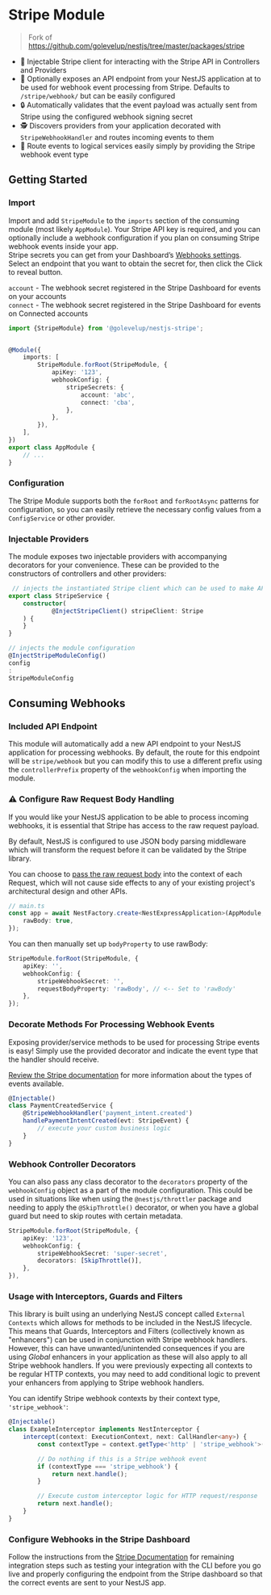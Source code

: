 # Stripe Module

> Fork of https://github.com/golevelup/nestjs/tree/master/packages/stripe

- 💉 Injectable Stripe client for interacting with the Stripe API in Controllers and Providers
- 🎉 Optionally exposes an API endpoint from your NestJS application at to be used for webhook event processing from
  Stripe. Defaults to `/stripe/webhook/` but can be easily configured
- 🔒 Automatically validates that the event payload was actually sent from Stripe using the configured webhook signing
  secret
- 🕵️ Discovers providers from your application decorated with `StripeWebhookHandler` and routes incoming events to them
- 🧭 Route events to logical services easily simply by providing the Stripe webhook event type

## Getting Started

### Import

Import and add `StripeModule` to the `imports` section of the consuming module (most likely `AppModule`). Your Stripe
API key is required, and you can optionally include a webhook configuration if you plan on consuming Stripe webhook
events inside your app.  
Stripe secrets you can get from your Dashboard’s [Webhooks settings](https://dashboard.stripe.com/webhooks). Select an
endpoint that you want to obtain the secret for, then click the Click to reveal button.

`account` - The webhook secret registered in the Stripe Dashboard for events on your accounts  
`connect` - The webhook secret registered in the Stripe Dashboard for events on Connected accounts

```typescript
import {StripeModule} from '@golevelup/nestjs-stripe';


@Module({
    imports: [
        StripeModule.forRoot(StripeModule, {
            apiKey: '123',
            webhookConfig: {
                stripeSecrets: {
                    account: 'abc',
                    connect: 'cba',
                },
            },
        }),
    ],
})
export class AppModule {
    // ...
}
```

### Configuration

The Stripe Module supports both the `forRoot` and `forRootAsync` patterns for configuration, so you can easily retrieve
the necessary config values from a `ConfigService` or other provider.

### Injectable Providers

The module exposes two injectable providers with accompanying decorators for your convenience. These can be provided to
the constructors of controllers and other providers:

```typescript
 // injects the instantiated Stripe client which can be used to make API calls
export class StripeService {
    constructor(
            @InjectStripeClient() stripeClient: Stripe
    ) {
    }
}

```

```typescript
// injects the module configuration
@InjectStripeModuleConfig()
config
:
StripeModuleConfig
```

## Consuming Webhooks

### Included API Endpoint

This module will automatically add a new API endpoint to your NestJS application for processing webhooks. By default,
the route for this endpoint will be `stripe/webhook` but you can modify this to use a different prefix using
the `controllerPrefix` property of the `webhookConfig` when importing the module.

### ⚠️ Configure Raw Request Body Handling

If you would like your NestJS application to be able to process incoming webhooks, it is essential that Stripe has
access to the raw request payload.

By default, NestJS is configured to use JSON body parsing middleware which will transform the request before it can be
validated by the Stripe library.

You can choose to [pass the raw request body](https://docs.nestjs.com/faq/raw-body#use-with-express) into the context of
each Request,
which will not cause side effects to any of your existing project's architectural design and other APIs.

```typescript
// main.ts
const app = await NestFactory.create<NestExpressApplication>(AppModule, {
	rawBody: true,
});
```

You can then manually set up `bodyProperty` to use rawBody:

```typescript
StripeModule.forRoot(StripeModule, {
    apiKey: '',
    webhookConfig: {
        stripeWebhookSecret: '',
        requestBodyProperty: 'rawBody', // <-- Set to 'rawBody'
    },
});
```

### Decorate Methods For Processing Webhook Events

Exposing provider/service methods to be used for processing Stripe events is easy! Simply use the provided decorator and
indicate the event type that the handler should receive.

[Review the Stripe documentation](https://stripe.com/docs/api/events/types) for more information about the types of
events available.

```typescript
@Injectable()
class PaymentCreatedService {
    @StripeWebhookHandler('payment_intent.created')
    handlePaymentIntentCreated(evt: StripeEvent) {
        // execute your custom business logic
    }
}
```

### Webhook Controller Decorators

You can also pass any class decorator to the `decorators` property of the `webhookConfig` object as a part of the module
configuration. This could be used in situations like when using the `@nestjs/throttler` package and needing to apply
the `@SkipThrottle()` decorator, or when you have a global guard but need to skip routes with certain metadata.

```typescript
StripeModule.forRoot(StripeModule, {
    apiKey: '123',
    webhookConfig: {
        stripeWebhookSecret: 'super-secret',
        decorators: [SkipThrottle()],
    },
}),
```

### Usage with Interceptors, Guards and Filters

This library is built using an underlying NestJS concept called `External Contexts` which allows for methods to be
included in the NestJS lifecycle. This means that Guards, Interceptors and Filters (collectively known as "enhancers")
can be used in conjunction with Stripe webhook handlers. However, this can have unwanted/unintended consequences if you
are using _Global_ enhancers in your application as these will also apply to all Stripe webhook handlers. If you were
previously expecting all contexts to be regular HTTP contexts, you may need to add conditional logic to prevent your
enhancers from applying to Stripe webhook handlers.

You can identify Stripe webhook contexts by their context type, `'stripe_webhook'`:

```typescript
@Injectable()
class ExampleInterceptor implements NestInterceptor {
	intercept(context: ExecutionContext, next: CallHandler<any>) {
		const contextType = context.getType<'http' | 'stripe_webhook'>();

		// Do nothing if this is a Stripe webhook event
		if (contextType === 'stripe_webhook') {
			return next.handle();
		}

		// Execute custom interceptor logic for HTTP request/response
		return next.handle();
	}
}
```

### Configure Webhooks in the Stripe Dashboard

Follow the instructions from the [Stripe Documentation](https://stripe.com/docs/webhooks) for remaining integration
steps such as testing your integration with the CLI before you go live and properly configuring the endpoint from the
Stripe dashboard so that the correct events are sent to your NestJS app.